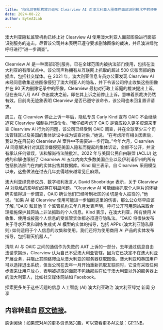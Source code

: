 ```yaml
---
title: '隐私监管机构放弃追究 Clearview AI 对澳大利亚人图像在面部识别技术中的使用，而澳洲绿党呼吁对图像使用进行更严格审查'
date: 2024-08-22
author: ByteAILab

---
```


澳大利亚隐私监管机构已终止对 Clearview AI 使用澳大利亚人面部图像进行面部识别服务的追击，尽管该公司并未表明已遵守要求删除图像的裁决，并且澳洲绿党呼吁进行“进一步调查”。

---
Clearview AI 是一种面部识别服务，已在全球范围内被执法部门使用，包括在澳大利亚的有限试点中。该公司声称拥有从互联网上抓取的超过 500 亿张面部的数据库，包括社交媒体。在 2021 年，澳大利亚信息专员办公室发现 Clearview AI 未经同意收集这些图像侵犯了澳大利亚人的隐私，并下令该公司停止收集这些图像并在 90 天内删除记录中的图像。Clearview 最初对行政上诉庭的裁决提出上诉，但在去年八月 AAT 作出裁决之前，即在其上诉之前停止上诉，意味着原裁决仍然有效。目前尚无迹象表明 Clearview 是否已遵守该命令，该公司也未回复置评请求。

周三，在 Clearview 停止上诉一年后，隐私专员 Carly Kind 宣布 OAIC 不会继续追究 Clearview 强制执行该命令。“我仔细考虑了 OAIC 是否应投入更多资源来审查 Clearview AI 行为的问题，该公司已经受到 OAIC 调查，并在全球至少三个司法管辖区以及美国的集体诉讼中成为调查对象，”她说。“在考虑所有相关因素后，我认为在目前的 Clearview AI 案件中不需要进一步行动。”今年六月，Clearview AI 同意解决针对其因涉嫌侵犯美国人隐私而提起的集体诉讼，金额不公开，并没有承认任何错误。该和解尚待法院批准。2022 年与美国公民自由联盟 (ACLU) 达成的和解也限制了 Clearview AI 五年内向大多数美国企业以及伊利诺伊州的所有包括执法部门在内的实体出售其数据库。Kind 周三表示，自 Clearview 采用模型以来，这些做法在过去几年变得越来越常见且麻烦。

澳大利亚绿党参议员、数字权利发言人 David Shoebridge 表示，关于 Clearview AI 对隐私的影响仍然存在明显问题。“Clearview AI 可能继续抓取个人照片的怀疑确实值得进一步调查，OAIC 确认他们已经听到社区的关切是令人振奋的，”他说。“如果 AI 被 Clearview 使用可能进一步加剧这里的伤害，那么公众尽早应该了解。”OAIC 和其他 11 个监管机构去年八月发表声明，呼吁公开可用网站采取合理措施保护其网站上非法抓取的个人信息。Kind 表示，在澳大利亚，所有使用 AI 收集、使用或披露个人信息的受监管实体都必须遵守隐私法。“OAIC 将很快发布关于寻求开发和训练生成式 AI 模型的实体的指导，包括 APPs (澳大利亚隐私原则) 如何适用于个人信息的收集和使用。我们还将为使用商用 AI 产品的实体发布指导，包括聊天机器人。”

清除 AI 与 OAIC 之间的通信作为失败的 AAT 上诉的一部分，去年通过信息自由法请求揭示，Clearview 认为自己不受澳大利亚管辖，因为它已决定不在澳大利亚开展业务，并阻止其网络爬虫从澳大利亚的服务器获取图像。澳大利亚和英国用户可以选择退出系统，但当公司在去年一月开始重新抓取互联网时，它没有采取任何步骤来让用户放心，表明被抓取的面部不包括那些在位于澳大利亚以外的服务器上的澳大利亚人，比如社交媒体网站如 Facebook。

探索更多关于这些话题的信息
人工智能 (AI)
澳大利亚政治
澳大利亚绿党
新闻
分享

内容转载自 [原文链接](https://www.theguardian.com/technology/article/2024/aug/21/privacy-regulator-drops-pursuit-of-clearview-ai-over-use-of-australians-images-in-facial-recognition-tech-ntwnfb)。
---
感谢阅读！如果您对AI的更多资讯感兴趣，可以查看更多AI文章：[GPTNB](https://gptnb.com)。